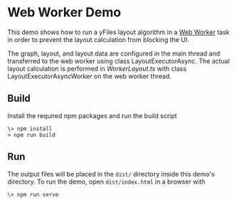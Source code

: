 <!--
 //////////////////////////////////////////////////////////////////////////////
 // @license
 // This file is part of yFiles for HTML 2.6.0.3.
 // Use is subject to license terms.
 //
 // Copyright (c) 2000-2024 by yWorks GmbH, Vor dem Kreuzberg 28,
 // 72070 Tuebingen, Germany. All rights reserved.
 //
 //////////////////////////////////////////////////////////////////////////////
-->
# Web Worker Demo

This demo shows how to run a yFiles layout algorithm in a [Web Worker](https://html.spec.whatwg.org/multipage/workers.html) task in order to prevent the layout calculation from blocking the UI.

The graph, layout, and layout data are configured in the main thread and transferred to the web worker using class LayoutExecutorAsync. The actual layout calculation is performed in _WorkerLayout.ts_ with class LayoutExecutorAsyncWorker on the web worker thread.

## Build

Install the required npm packages and run the build script

```
\> npm install
> npm run build

```

## Run

The output files will be placed in the `dist/` directory inside this demo's directory. To run the demo, open `dist/index.html` in a browser with

```
\> npm run serve

```
